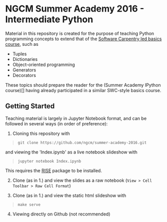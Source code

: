 NGCM Summer Academy 2016 - Intermediate Python
==============================================

Material in this repository is created for the purpose of teaching Python programming concepts to extend that of the [Software Carpentry led basics course](https://github.com/softwaresaved/NGCMGSoton-2015-06-21), such as

* Tuples
* Dictionaries
* Object-oriented programming
* Generators
* Decorators

These topics should prepare the reader for the (Summer Academy IPython course)[] having already participated in a similar SWC-style basics course.

Getting Started
---------------
Teaching material is largely in Jupyter Notebook format, and can be followed in several ways (in order of preference):

1. Cloning this repository with 

  > `git clone https://github.com/ngcm/summer-academy-2016.git`

  and viewing the 'Index.ipynb' as a live notebook slideshow with

  > `jupyter notebook Index.ipynb`

  This requires the [RISE](https://github.com/damianavila/RISE) package to be installed.

2. Clone (as in 1.) and view the slides as a raw notebook (`View > Cell Toolbar > Raw Cell Format`)

3. Clone (as in 1.) and view the static html slideshow with

  > `make serve`

4. Viewing directly on Github (not recommended)
